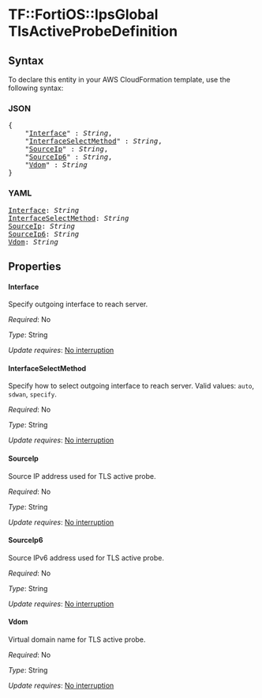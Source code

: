 # TF::FortiOS::IpsGlobal TlsActiveProbeDefinition

## Syntax

To declare this entity in your AWS CloudFormation template, use the following syntax:

### JSON

<pre>
{
    "<a href="#interface" title="Interface">Interface</a>" : <i>String</i>,
    "<a href="#interfaceselectmethod" title="InterfaceSelectMethod">InterfaceSelectMethod</a>" : <i>String</i>,
    "<a href="#sourceip" title="SourceIp">SourceIp</a>" : <i>String</i>,
    "<a href="#sourceip6" title="SourceIp6">SourceIp6</a>" : <i>String</i>,
    "<a href="#vdom" title="Vdom">Vdom</a>" : <i>String</i>
}
</pre>

### YAML

<pre>
<a href="#interface" title="Interface">Interface</a>: <i>String</i>
<a href="#interfaceselectmethod" title="InterfaceSelectMethod">InterfaceSelectMethod</a>: <i>String</i>
<a href="#sourceip" title="SourceIp">SourceIp</a>: <i>String</i>
<a href="#sourceip6" title="SourceIp6">SourceIp6</a>: <i>String</i>
<a href="#vdom" title="Vdom">Vdom</a>: <i>String</i>
</pre>

## Properties

#### Interface

Specify outgoing interface to reach server.

_Required_: No

_Type_: String

_Update requires_: [No interruption](https://docs.aws.amazon.com/AWSCloudFormation/latest/UserGuide/using-cfn-updating-stacks-update-behaviors.html#update-no-interrupt)

#### InterfaceSelectMethod

Specify how to select outgoing interface to reach server. Valid values: `auto`, `sdwan`, `specify`.

_Required_: No

_Type_: String

_Update requires_: [No interruption](https://docs.aws.amazon.com/AWSCloudFormation/latest/UserGuide/using-cfn-updating-stacks-update-behaviors.html#update-no-interrupt)

#### SourceIp

Source IP address used for TLS active probe.

_Required_: No

_Type_: String

_Update requires_: [No interruption](https://docs.aws.amazon.com/AWSCloudFormation/latest/UserGuide/using-cfn-updating-stacks-update-behaviors.html#update-no-interrupt)

#### SourceIp6

Source IPv6 address used for TLS active probe.

_Required_: No

_Type_: String

_Update requires_: [No interruption](https://docs.aws.amazon.com/AWSCloudFormation/latest/UserGuide/using-cfn-updating-stacks-update-behaviors.html#update-no-interrupt)

#### Vdom

Virtual domain name for TLS active probe.

_Required_: No

_Type_: String

_Update requires_: [No interruption](https://docs.aws.amazon.com/AWSCloudFormation/latest/UserGuide/using-cfn-updating-stacks-update-behaviors.html#update-no-interrupt)

